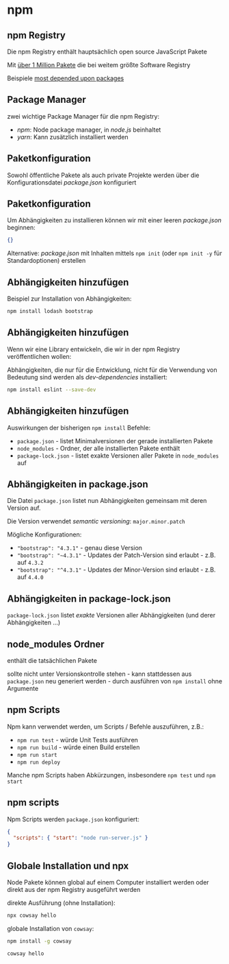# npm

## npm Registry

Die npm Registry enthält hauptsächlich open source JavaScript Pakete

Mit [über 1 Million Pakete](http://www.modulecounts.com/) die bei weitem größte Software Registry

Beispiele [most depended upon packages](https://www.npmjs.com/browse/depended)

## Package Manager

zwei wichtige Package Manager für die npm Registry:

- _npm_: Node package manager, in _node.js_ beinhaltet
- _yarn_: Kann zusätzlich installiert werden

## Paketkonfiguration

Sowohl öffentliche Pakete als auch private Projekte werden über die Konfigurationsdatei _package.json_ konfiguriert

## Paketkonfiguration

Um Abhängigkeiten zu installieren können wir mit einer leeren _package.json_ beginnen:

```json
{}
```

Alternative: _package.json_ mit Inhalten mittels `npm init` (oder `npm init -y` für Standardoptionen) erstellen

## Abhängigkeiten hinzufügen

Beispiel zur Installation von Abhängigkeiten:

```bash
npm install lodash bootstrap
```

## Abhängigkeiten hinzufügen

Wenn wir eine Library entwickeln, die wir in der npm Registry veröffentlichen wollen:

Abhängigkeiten, die nur für die Entwicklung, nicht für die Verwendung von Bedeutung sind werden als _dev-dependencies_ installiert:

```bash
npm install eslint --save-dev
```

## Abhängigkeiten hinzufügen

Auswirkungen der bisherigen `npm install` Befehle:

- `package.json` - listet Minimalversionen der gerade installierten Pakete
- `node_modules` - Ordner, der alle installierten Pakete enthält
- `package-lock.json` - listet exakte Versionen aller Pakete in `node_modules` auf

## Abhängigkeiten in package.json

Die Datei `package.json` listet nun Abhängigkeiten gemeinsam mit deren Version auf.

Die Version verwendet _semantic versioning_: `major.minor.patch`

Mögliche Konfigurationen:

- `"bootstrap": "4.3.1"` - genau diese Version
- `"bootstrap": "~4.3.1"` - Updates der Patch-Version sind erlaubt - z.B. auf `4.3.2`
- `"bootstrap": "^4.3.1"` - Updates der Minor-Version sind erlaubt - z.B. auf `4.4.0`

## Abhängigkeiten in package-lock.json

`package-lock.json` listet _exakte_ Versionen aller Abhängigkeiten (und derer Abhängigkeiten ...)

## node_modules Ordner

enthält die tatsächlichen Pakete

sollte nicht unter Versionskontrolle stehen - kann stattdessen aus `package.json` neu generiert werden - durch ausführen von `npm install` ohne Argumente

## npm Scripts

Npm kann verwendet werden, um Scripts / Befehle auszuführen, z.B.:

- `npm run test` - würde Unit Tests ausführen
- `npm run build` - würde einen Build erstellen
- `npm run start`
- `npm run deploy`

Manche npm Scripts haben Abkürzungen, insbesondere `npm test` und `npm start`

## npm scripts

Npm Scripts werden `package.json` konfiguriert:

```json
{
  "scripts": { "start": "node run-server.js" }
}
```

## Globale Installation und npx

Node Pakete können global auf einem Computer installiert werden oder direkt aus der npm Registry ausgeführt werden

direkte Ausführung (ohne Installation):

```bash
npx cowsay hello
```

globale Installation von `cowsay`:

```bash
npm install -g cowsay

cowsay hello
```
